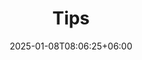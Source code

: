 ---
title: Tips
date: 2025-01-08T08:06:25+06:00
description: 개발에 관련된 모든 Tip과 짤막한 노트 정리.
menu:
  sidebar:
    name: Tips
    identifier: sub-tips
    parent: dev
    weight: 10
tags:
- Tips
- Notes
---